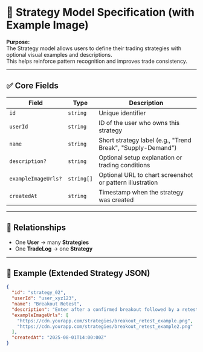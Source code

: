 # 📄 Strategy Model Specification (with Example Image)

**Purpose:**  
The Strategy model allows users to define their trading strategies with optional visual examples and descriptions.  
This helps reinforce pattern recognition and improves trade consistency.

---

## ✅ Core Fields

| Field            | Type       | Description                                                     |
|------------------|------------|-----------------------------------------------------------------|
| `id`             | `string`   | Unique identifier                                               |
| `userId`         | `string`   | ID of the user who owns this strategy                           |
| `name`           | `string`   | Short strategy label (e.g., "Trend Break", "Supply-Demand")     |
| `description?`   | `string`   | Optional setup explanation or trading conditions                |
| `exampleImageUrls?` | `string[]` | Optional URL to chart screenshot or pattern illustration        |
| `createdAt`      | `string`   | Timestamp when the strategy was created                         |

---

## 🔗 Relationships

- One **User** → many **Strategies**  
- One **TradeLog** → one **Strategy**

---

## 🧠 Example (Extended Strategy JSON)

```json
{
  "id": "strategy_02",
  "userId": "user_xyz123",
  "name": "Breakout Retest",
  "description": "Enter after a confirmed breakout followed by a retest of the broken level.",
  "exampleImageUrls": [
    "https://cdn.yourapp.com/strategies/breakout_retest_example.png",
    "https://cdn.yourapp.com/strategies/breakout_retest_example2.png"
  ],
  "createdAt": "2025-08-01T14:00:00Z"
}
